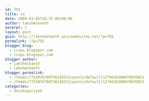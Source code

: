```yaml
---
id: 791
title: ca
date: 2009-03-05T16:25:00+00:00
author: lakshmikanth
excerpt: |
layout: post
guid: http://lakshmikanth.azurewebsites.net/?p=791
permalink: /?p=791
blogger_blog:
  - ccxps.blogspot.com
  - ccxps.blogspot.com
blogger_author:
  - Lakshmikanth
  - Lakshmikanth
blogger_permalink:
  - /feeds/7723976789736156511/posts/default/1270416386078035023
  - /feeds/7723976789736156511/posts/default/1270416386078035023
categories:
  - Uncategorized
---
```

